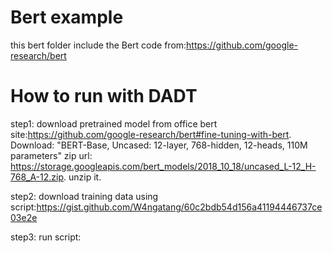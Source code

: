 # Bert example
this bert folder include the Bert code from:https://github.com/google-research/bert

# How to run with DADT
step1: download pretrained model from office bert site:https://github.com/google-research/bert#fine-tuning-with-bert.
Download: "BERT-Base, Uncased: 12-layer, 768-hidden, 12-heads, 110M parameters"
zip url: https://storage.googleapis.com/bert_models/2018_10_18/uncased_L-12_H-768_A-12.zip.
unzip it.

step2: download training data using script:https://gist.github.com/W4ngatang/60c2bdb54d156a41194446737ce03e2e

step3: run script:
